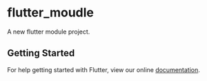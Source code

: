 # flutter_moudle

A new flutter module project.

## Getting Started

For help getting started with Flutter, view our online
[documentation](https://flutter.io/).
